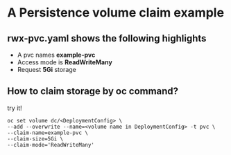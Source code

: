 # A Persistence volume claim example

## rwx-pvc.yaml shows the following highlights
- A pvc names **example-pvc**
- Access mode is **ReadWriteMany**
- Request **5Gi** storage

## How to claim storage by oc command?
try it!
```
oc set volume dc/<DeploymentConfig> \
--add --overwrite --name=<volume name in DeploymentConfig> -t pvc \
--claim-name=example-pvc \
--claim-size=5Gi \
--claim-mode='ReadWriteMany'
```
